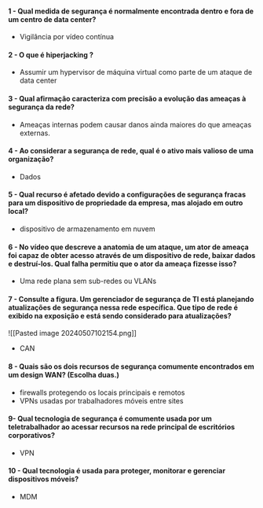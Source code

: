 #### 1 - Qual medida de segurança é normalmente encontrada dentro e fora de um centro de data center?

- Vigilância por vídeo contínua

#### 2 - O que é hiperjacking ?

- Assumir um hypervisor de máquina virtual como parte de um ataque de data center

#### 3 - Qual afirmação caracteriza com precisão a evolução das ameaças à segurança da rede?

- Ameaças internas podem causar danos ainda maiores do que ameaças externas.

#### 4 - Ao considerar a segurança de rede, qual é o ativo mais valioso de uma organização?

- Dados

#### 5 - Qual recurso é afetado devido a configurações de segurança fracas para um dispositivo de propriedade da empresa, mas alojado em outro local?

- dispositivo de armazenamento em nuvem

#### 6 - No vídeo que descreve a anatomia de um ataque, um ator de ameaça foi capaz de obter acesso através de um dispositivo de rede, baixar dados e destruí-los. Qual falha permitiu que o ator da ameaça fizesse isso?

- Uma rede plana sem sub-redes ou VLANs

#### 7 - Consulte a figura. Um gerenciador de segurança de TI está planejando atualizações de segurança nessa rede específica. Que tipo de rede é exibido na exposição e está sendo considerado para atualizações?
![[Pasted image 20240507102154.png]]

- CAN

#### 8 - Quais são os dois recursos de segurança comumente encontrados em um design WAN? (Escolha duas.)

- firewalls protegendo os locais principais e remotos
- VPNs usadas por trabalhadores móveis entre sites

#### 9- Qual tecnologia de segurança é comumente usada por um teletrabalhador ao acessar recursos na rede principal de escritórios corporativos?

- VPN

#### 10 - Qual tecnologia é usada para proteger, monitorar e gerenciar dispositivos móveis?

- MDM